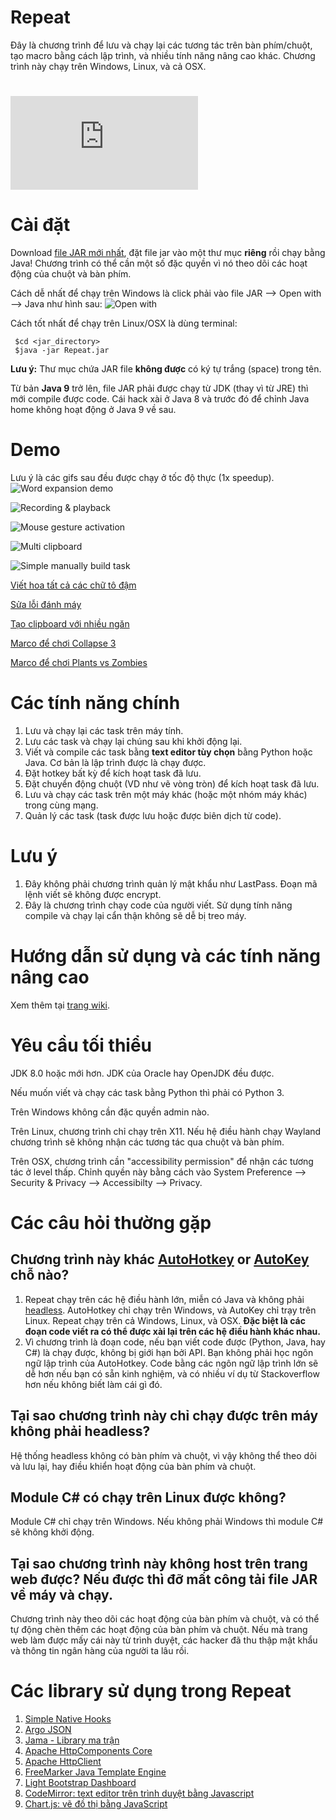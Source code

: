 
Repeat
======

Đây là chương trình để lưu và chạy lại các tương tác trên bàn phím/chuột, tạo macro bằng cách lập trình, và nhiều tính năng nâng cao khác. Chương trình này chạy trên Windows, Linux, và cả OSX.

[![SourceForge](https://sourceforge.net/sflogo.php?type=11&group_id=3172773)](https://sourceforge.net/projects/repeat1/)
========================================================================================================================

Cài đặt
============
Download [file JAR mới nhất](https://github.com/repeats/Repeat/releases/latest), đặt file jar vào một thư mục **riêng** rồi chạy bằng Java! Chương trình có thể cần một số đặc quyền vì nó theo dõi các hoạt động của chuột và bàn phím.

Cách dễ nhất để chạy trên Windows là click phải vào file JAR --> Open with --> Java như hình sau:
![Open with](https://raw.githubusercontent.com/repeats/Repeat/master/open_with_java.PNG)

Cách tốt nhất để chạy trên Linux/OSX là dùng terminal:

     $cd <jar_directory>
     $java -jar Repeat.jar

**Lưu ý:** Thư mục chứa JAR file **không được** có ký tự trắng (space) trong tên.

Từ bản **Java 9** trở lên, file JAR phải được chạy từ JDK (thay vì từ JRE) thì mới compile được code. Cái hack xài ở Java 8 và trước đó để chỉnh Java home không hoạt động ở Java 9 về sau.

Demo
====

Lưu ý là các gifs sau đều được chạy ở tốc độ thực (1x speedup).
![Word expansion demo](https://raw.githubusercontent.com/repeats/Repeat/master/demo_key_expansion.gif)

![Recording & playback](https://raw.githubusercontent.com/repeats/Repeat/master/demo_record_replay.gif)

![Mouse gesture activation](https://raw.githubusercontent.com/repeats/Repeat/master/demo_gesture.gif)

![Multi clipboard](https://raw.githubusercontent.com/repeats/Repeat/master/demo_multi_clipboard.gif)

![Simple manually build task](https://raw.githubusercontent.com/repeats/Repeat/master/demo_manually_build_task.gif)


[Viết hoa tất cả các chữ tô đậm](https://youtu.be/wICRVQNVNSM)

[Sửa lỗi đánh máy](https://youtu.be/oCCyYbj198U)

[Tạo clipboard với nhiều ngăn](https://youtu.be/dqNckwIPjCE)

[Marco để chơi Collapse 3](https://youtu.be/19i5ZlZvsAc)

[Marco để chơi Plants vs Zombies](https://youtu.be/7pQHcFfrpDI)

Các tính năng chính
===================
1. Lưu và chạy lại các task trên máy tính.
2. Lưu các task và chạy lại chúng sau khi khởi động lại.
3. Viết và compile các task bằng **text editor tùy chọn** bằng Python hoặc Java. Cơ bản là lập trình được là chạy được.
4. Đặt hotkey bất kỳ để kích hoạt task đã lưu. 
5. Đặt chuyển động chuột (VD như vẽ vòng tròn) để kích hoạt task đã lưu.
6. Lưu và chạy các task trên một máy khác (hoặc một nhóm máy khác) trong cùng mạng.
7. Quản lý các task (task được lưu hoặc được biên dịch từ code).

Lưu ý
==========
1. Đây không phải chương trình quản lý mật khẩu như LastPass. Đoạn mã lệnh viết sẽ không được encrypt.
2. Đây là chương trình chạy code của người viết. Sử dụng tính năng compile và chạy lại cẩn thận không sẽ dễ bị treo máy.

Hướng dẫn sử dụng và các tính năng nâng cao
===========================================

Xem thêm tại [trang wiki](https://github.com/repeats/Repeat/wiki).

Yêu cầu tối thiểu
============

JDK 8.0 hoặc mới hơn. JDK của Oracle hay OpenJDK đều được.

Nếu muốn viết và chạy các task bằng Python thì phải có Python 3.

Trên Windows không cần đặc quyền admin nào.

Trên Linux, chương trình chỉ chạy trên X11. Nếu hệ điều hành chạy Wayland chương trình sẽ không nhận các tương tác qua chuột và bàn phím.

Trên OSX, chương trình cần "accessibility permission" để nhận các tương tác ở level thấp. Chỉnh quyền này bằng cách vào System Preference --> Security & Privacy --> Accessibilty --> Privacy.

Các câu hỏi thường gặp
======================

## Chương trình này khác [AutoHotkey](https://autohotkey.com/) or [AutoKey](https://github.com/autokey/autokey) chỗ nào?
1. Repeat chạy trên các hệ điều hành lớn, miễn có Java và không phải [headless](https://en.wikipedia.org/wiki/Headless_software). AutoHotkey chỉ chạy trên Windows, và AutoKey chỉ trạy trên Linux. Repeat chạy trên cả Windows, Linux, và OSX. **Đặc biệt là các đoạn code viết ra có thể được xài lại trên các hệ điều hành khác nhau.**
2. Vì chương trình là đoạn code, nếu bạn viết code được (Python, Java, hay C#) là chạy được, không bị giới hạn bởi API. Bạn không phải học ngôn ngữ lập trình của AutoHotkey. Code bằng các ngôn ngữ lập trình lớn sẽ dễ hơn nếu bạn có sẵn kinh nghiệm, và có nhiều ví dụ từ Stackoverflow hơn nếu không biết làm cái gì đó.

## Tại sao chương trình này chỉ chạy được trên máy không phải headless?
Hệ thống headless không có bàn phím và chuột, vì vậy không thể theo dõi và lưu lại, hay điều khiển hoạt động của bàn phím và chuột.

## Module C# có chạy trên Linux được không?
Module C# chỉ chạy trên Windows. Nếu không phải Windows thì module C# sẽ không khởi động.

## Tại sao chương trình này không host trên trang web được? Nếu được thì đỡ mất công tải file JAR về máy và chạy.
Chương trình này theo dõi các hoạt động của bàn phím và chuột, và có thể tự động chèn thêm các hoạt động của bàn phím và chuột. Nếu mà trang web làm được mấy cái này từ trình duyệt, các hacker đã thu thập mật khẩu và thông tin ngân hàng của người ta lâu rồi.

Các library sử dụng trong Repeat
================================
1. [Simple Native Hooks](https://github.com/repeats/SimpleNativeHooks)
2. [Argo JSON](http://argo.sourceforge.net)
3. [Jama - Library ma trận](https://math.nist.gov/javanumerics/jama/)
4. [Apache HttpComponents Core](https://hc.apache.org/httpcomponents-core-ga/index.html)
5. [Apache HttpClient](https://hc.apache.org/httpcomponents-client-ga/index.html)
6. [FreeMarker Java Template Engine](https://freemarker.apache.org/)
7. [Light Bootstrap Dashboard](https://creative-tim.com/product/light-bootstrap-dashboard)
8. [CodeMirror: text editor trên trình duyệt bằng Javascript](http://codemirror.net)
9. [Chart.js: vẽ đồ thị bằng JavaScript](https://chartjs.org)
